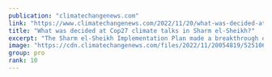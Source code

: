 ```yaml
---
publication: "climatechangenews.com"
link: "https://www.climatechangenews.com/2022/11/20/what-was-decided-at-cop27-climate-talks-in-sharm-el-sheikh/"
title: "What was decided at Cop27 climate talks in Sharm el-Sheikh?"
excerpt: "The Sharm el-Sheikh Implementation Plan made a breakthrough on support for climate victims, but avoided confronting the oil and gas sector"
image: "https://cdn.climatechangenews.com/files/2022/11/20054819/52510644272_3ba500384d_c-e1668923321888.jpg"
group: pro
rank: 10
---
```

